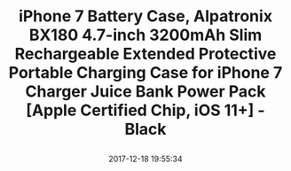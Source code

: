 ---
title: > #shorten me
  iPhone 7 Battery Case, Alpatronix BX180 4.7-inch 3200mAh Slim Rechargeable Extended Protective Portable Charging Case for iPhone 7 Charger Juice Bank Power Pack [Apple Certified Chip, iOS 11+] - Black
name: >
  iPhone 7 Battery Case, Alpatronix BX180 4.7-inch 3200mAh Slim Rechargeable Extended Protective Portable Charging Case for iPhone 7 Charger Juice Bank Power Pack [Apple Certified Chip, iOS 11+] - Black
date: "2017-12-18 19:55:34"
buy_now: "https://www.amazon.com/Alpatronix-BX180-Rechargeable-Protective-Certified/dp/B071DVTLG4?SubscriptionId=AKIAIA5RBQIWQVTCUEUQ&tag=coldcutdeals-20&linkCode=xm2&camp=2025&creative=165953&creativeASIN=B071DVTLG4"
description_markdown: >-

  - MORE THAN 120% CHARGE: Powerful, rechargeable 3200mAh UL-certified internal battery for iPhone 7 helps keep your phone charged the entire day. ***IMPORTANT*** ONLY compatible with iPhone 7 (4.7-inch), Apple Airpods or any other wireless Bluetooth headphone accessories. NOT compatible with iPhone 8.

  - APPLE CERTIFIED CONNECTOR: Works with all functions of your iPhone 7 charging case. 100% compatible with all iOS versions, Apple Pay, and future iOS software updates. Charge and/or sync your iPhone while in the iPhone 7 extended battery case using the included micro USB cable. This battery case has the highest industry regulatory certificates: CE, RoHS, and FCC.

  - ULTRA SLIM PROTECTION: 360° scratch-guard, dual layer protection. Compact design minimizes bulk and weight for iPhone 7 charger case. Top piece slide-in design adds better security and protection. The front of the case has a raised bezel providing front screen protection against the surface. Raised bezel and included tempered glass screen protector offers full frontal protection.

  - EASY & SIMPLE INSTALLATION: Remove top piece and slide the iPhone 7 to connect to the battery case's Apple certified chip. Once iPhone 7 is seated, reconnect the top piece in the correct orientation and snap into place on all slides. To remove your iPhone 7, simply remove the top piece and slide your iPhone 7+ out. You can conveniently charge and sync both the battery case and iPhone 7 to your Macbook, PC or laptop without having to remove the battery case.

  - WHAT'S IN THE BOX (Retail Packaging): 1x iPhone 7 Battery Case, 1x micro USB charging cable, 1x tempered glass screen protector, 1x user manual and our legendary, super-friendly customer service. Purchase with confidence! 2-Year Warranty ensures you are protected for the life of this product and 30-DAY MONEY-BACK GUARANTEE offers peace of mind, enabling you to return the product in case you don't like your purchase for any reason.


tweet_id_str: "942845814849843201"
price: "$99.95"
list_price: "$139.95"
deal_price: "$30.36"
you_save: "$69.59 (70%)"
asin: "B071DVTLG4"
image: "https://images-na.ssl-images-amazon.com/images/I/51-w3IrWkHL.jpg"
---